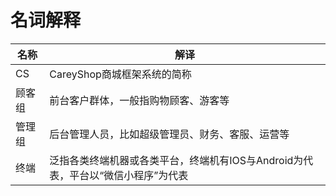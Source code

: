 # 名词解释

|  名称 |  解译 |
| ------------ | ------------ |
| CS  |  CareyShop商城框架系统的简称 |
|顾客组|前台客户群体，一般指购物顾客、游客等|
|管理组|后台管理人员，比如超级管理员、财务、客服、运营等|
|终端|泛指各类终端机器或各类平台，终端机有IOS与Android为代表，平台以“微信小程序”为代表|